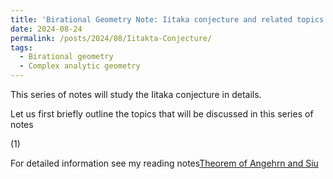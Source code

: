 ```yaml
---
title: 'Birational Geometry Note: Iitaka conjecture and related topics'
date: 2024-08-24
permalink: /posts/2024/08/Iitakta-Conjecture/
tags:
  - Birational geometry
  - Complex analytic geometry
---
```


This series of notes will study the Iitaka conjecture in details.

Let us first briefly outline the topics that will be discussed in this series of notes

(1) 


For detailed information see my reading notes[Theorem of Angehrn and Siu](https://yilimath.github.io/files/Birational/BoundednessGeneralType/AngehrnSiu.pdf)
